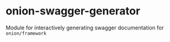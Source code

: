 # onion-swagger-generator
Module for interactively generating swagger documentation for `onion/framework`
